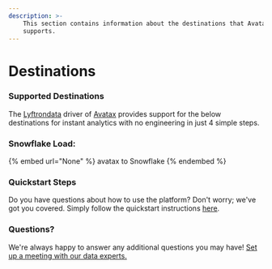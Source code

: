 ```yaml
---
description: >-
    This section contains information about the destinations that Avatax
    supports.
---
```


# Destinations

### Supported Destinations

The [Lyftrondata](https://www.lyftrondata.com/) driver of [Avatax](None) provides support for the below destinations for instant analytics with no engineering in just 4 simple steps.

### Snowflake Load:

{% embed url="None" %}
avatax to Snowflake
{% endembed %}

### Quickstart Steps

Do you have questions about how to use the platform? Don't worry; we've got you covered. Simply follow the quickstart instructions [here](README.md).

### Questions? <a href="#questions" id="questions"></a>

We're always happy to answer any additional questions you may have! [Set up a meeting with our data experts.](https://www.lyftrondata.com/book-a-meeting/)
